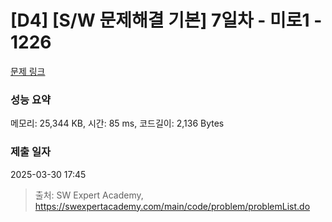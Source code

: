 # [D4] [S/W 문제해결 기본] 7일차 - 미로1 - 1226 

[문제 링크](https://swexpertacademy.com/main/code/problem/problemDetail.do?contestProbId=AV14vXUqAGMCFAYD) 

### 성능 요약

메모리: 25,344 KB, 시간: 85 ms, 코드길이: 2,136 Bytes

### 제출 일자

2025-03-30 17:45



> 출처: SW Expert Academy, https://swexpertacademy.com/main/code/problem/problemList.do